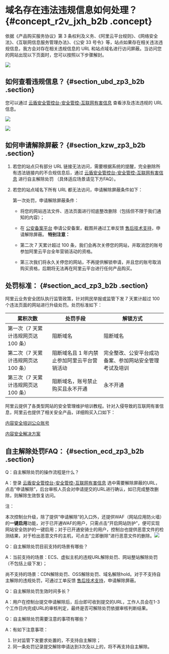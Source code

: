 # 域名存在违法违规信息如何处理？ {#concept_r2v_jxh_b2b .concept}

依据《产品购买服务协议》第 3 条权利及义务、《阿里云平台规则》、《网络安全法》、《互联网信息服务管理办法》、《公安 33 号令》等，站点如果存在相关违法违规信息，我方会对存在相关违规信息的 URL 和站点域名进行访问屏蔽。当访问您的网站出现以下页面时，您可以按照以下步骤解封。

![](http://static-aliyun-doc.oss-cn-hangzhou.aliyuncs.com/assets/img/14617/15488294246091_zh-CN.png)

## 如何查看违规信息？ {#section_ubd_zp3_b2b .section}

您可以通过 [云盾安全管控台-安全管控-互联网有害信息](https://yundun.console.aliyun.com/?p=sc&target=sc.fine#/sc/fine) 查看涉及违法违规的 URL 信息。

![](http://static-aliyun-doc.oss-cn-hangzhou.aliyuncs.com/assets/img/14617/15488294246092_zh-CN.png)

![](http://static-aliyun-doc.oss-cn-hangzhou.aliyuncs.com/assets/img/14617/15488294246093_zh-CN.png)

## 如何申请解除屏蔽？ {#section_kzw_zp3_b2b .section}

1.  若您的站点只有部分 URL 链接无法访问，需要根据系统的提醒，完全删除所有违法链接内的不合规信息后，通过 [云盾安全管控台-安全管控-互联网有害信息](https://yundun.console.aliyun.com/?p=sc&target=sc.fine#/sc/fine) 进行自主解除处罚 （具体适应场景请见下方FAQ）。
2.  若您的站点域名下所有 URL 都无法访问，申请解除屏蔽条件如下：

    第一次处罚，申请解除屏蔽条件：

    -   将您的网站违法文件、违法页面进行彻底整改删除（包括但不限于我们通知的内容）；
    -   在 [公安备案平台](http://www.beian.gov.cn/) 申请公安备案，截图并通过工单反馈 [售后技术支持](https://selfservice.console.aliyun.com/ticket/createIndex.htm)，申请解除屏蔽。
    **特别注意：**

    -   第二次 7 天累计超过 100 条，我们会再次关停您的网站，并取消您的账号参加阿里云平台全年营销活动的资格。
    -   第三次我们将永久关停您的网站，不再提供解锁申请，并且您的账号取消购买资格，后期将无法再在阿里云平台进行任何产品购买。

## 处罚标准： {#section_acd_zp3_b2b .section}

阿里云业务安全团队执行监管政策，针对网民举报或监管下发 7 天累计超过 100 个违法页面的网站进行升级处罚。处罚标准如下：

|累积次数|处罚手段|解锁方式|
|----|----|----|
|第一次（7 天累计违规网页达 100 条）|阻断域名|阻断域名|
|第二次（7 天累计违规网页达 100 条）|阻断域名且 1 年内禁止参加阿里云平台营销活动|完全整改、公安平台成功备案、参加网站安全管理考试及培训|
|第三次（7 天累计违规网页达 100 条）|阻断域名，账号禁止购买且永不开通|永不开通|

阿里云提供了各类型网站的安全管理维护培训教程。针对入侵导致的互联网有害信息，阿里云也提供了相关安全产品，详细购买入口如下：

[内容安全培训公众账号](https://yq.aliyun.com/teams/86?spm=0.0.0.0.IHhsgf)

[内容安全解决方案](https://promotion.aliyun.com/ntms/act/yunduncontent.html)

## 自主解除处罚FAQ： {#section_ecd_zp3_b2b .section}

Q：自主解除处罚的操作流程是什么？

A：登录 [云盾安全管控台-安全管控-互联网有害信息](https://yundun.console.aliyun.com/?p=sc&target=sc.fine#/sc/fine) 选中需要解除屏蔽的URL，点击“申请解除”，后台审核人员会对申请提交的URL进行确认，如已完成整改删除，则解除生效恢复访问。

注：

本次控制台升级，除了提供“申请解除”的入口外，还提供WAF（网站应用防火墙）的**一键启用**功能，对于已开通WAF的用户，只需点击“开启网站防护”，便可实现网站安全防护的一键启用；对于已开通安骑士的用户，控制台也提供恶意文件的检测结果，对于检出恶意文件的主机，可点击“立即删除”进行恶意文件的删除。![](http://static-aliyun-doc.oss-cn-hangzhou.aliyuncs.com/assets/img/14617/15488294246094_zh-CN.png)

Q：自主解除处罚目前支持的场景有哪些？

A：当前支持的场景：ECS、虚拟主机的违规URL解除处罚、网站整站解除处罚（不包括上级下发）；

尚不支持的场景：CDN解除处罚、OSS解除处罚、域名解除hold。对于不支持自主解除的违规处罚，可通过工单反馈 [售后技术支持](https://selfservice.console.aliyun.com/ticket/createIndex)，申请解除屏蔽。

Q：自主解除处罚生效时间多长？

A：用户在控制台提交申请解除后，后台即可收到提交的URL，工作人员会在1-3个工作日内完成URL的审核判定，最终是否可解除处罚依据审核判断结果。

Q：自主解除处罚需要注意的事项有哪些？

A：有如下注意事项：

1.  针对监管下发要求处置的，不支持自主解除；
2.  同一条处罚记录提交解除申请达到3次及以上的，将不再支持自主解除。

